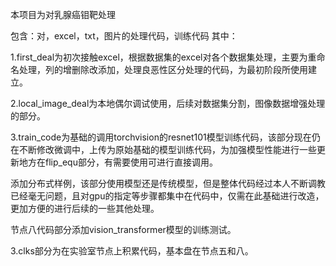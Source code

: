 本项目为对乳腺癌钼靶处理

包含：对，excel，txt，图片的处理代码，训练代码
其中：

1.first_deal为初次接触excel，根据数据集的excel对各个数据集处理，主要为重命名处理，列的增删除改添加，处理良恶性区分处理的代码，为最初阶段所使用建立。

2.local_image_deal为本地偶尔调试使用，后续对数据集分割，图像数据增强处理的部分。

3.train_code为基础的调用torchvision的resnet101模型训练代码，该部分现在仍在不断修改微调中，上传为原始基础的模型训练代码，为加强模型性能进行一些更新地方在flip_equ部分，有需要使用可进行直接调用。



添加分布式样例，该部分使用模型还是传统模型，但是整体代码经过本人不断调教已经毫无问题，且对gpu的指定等步骤都集中在代码中，仅需在此基础进行改造，更加方便的进行后续的一些其他处理。



节点八代码部分添加vision_transformer模型的训练测试。



3.clks部分为在实验室节点上积累代码，基本盘在节点五和八。